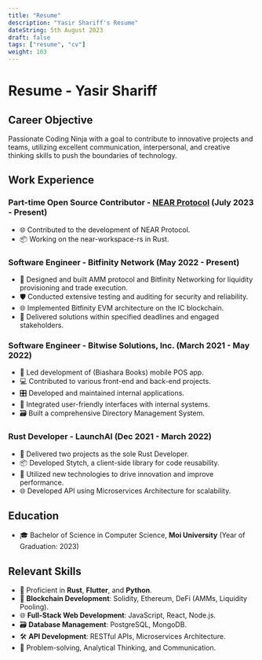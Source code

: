 ```yaml
---
title: "Resume"
description: "Yasir Shariff's Resume"
dateString: 5th August 2023
draft: false
tags: ["resume", "cv"]
weight: 103
---
```


# Resume - Yasir Shariff

## Career Objective

Passionate Coding Ninja with a goal to contribute to innovative projects and teams, utilizing excellent communication, interpersonal, and creative thinking skills to push the boundaries of technology.

## Work Experience

### Part-time Open Source Contributor - [NEAR Protocol](https://near.org/) (July 2023 - Present)

- 🌐 Contributed to the development of NEAR Protocol.
- 📦 Working on the near-workspace-rs in Rust.

### Software Engineer - Bitfinity Network (May 2022 - Present)

- 🌌 Designed and built AMM protocol and Bitfinity Networking for liquidity provisioning and trade execution.
- 🛡️ Conducted extensive testing and auditing for security and reliability.
- 🌐 Implemented Bitfinity EVM architecture on the IC blockchain.
- 📅 Delivered solutions within specified deadlines and engaged stakeholders.

### Software Engineer - Bitwise Solutions, Inc. (March 2021 - May 2022)

- 📱 Led development of (Biashara Books) mobile POS app.
- 💻 Contributed to various front-end and back-end projects.
- 🎛️ Developed and maintained internal applications.
- 🔧 Integrated user-friendly interfaces with internal systems.
- 🗃️ Built a comprehensive Directory Management System.

### Rust Developer - LaunchAI (Dec 2021 - March 2022)

- 🚀 Delivered two projects as the sole Rust Developer.
- 📦 Developed Stytch, a client-side library for code reusability.
- 🌈 Utilized new technologies to drive innovation and improve performance.
- 🌐 Developed API using Microservices Architecture for scalability.

## Education

- 🎓 Bachelor of Science in Computer Science, **Moi University** (Year of Graduation: 2023)

## Relevant Skills

- 🦾 Proficient in **Rust**, **Flutter**, and **Python**.
- 🧱 **Blockchain Development**: Solidity, Ethereum, DeFi (AMMs, Liquidity Pooling).
- 🌐 **Full-Stack Web Development**: JavaScript, React, Node.js.
- 🗃️ **Database Management**: PostgreSQL, MongoDB.
- 🛠️ **API Development**: RESTful APIs, Microservices Architecture.
- 🚀 Problem-solving, Analytical Thinking, and Communication.
